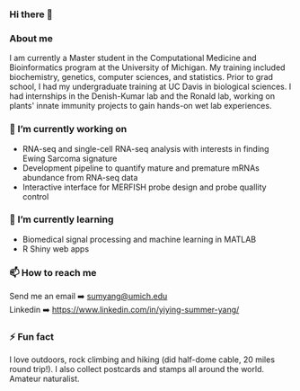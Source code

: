 ### Hi there 👋   

### About me   
I am currently a Master student in the Computational Medicine and Bioinformatics program at the University of Michigan. My training included biochemistry, genetics, computer sciences, and statistics. 
Prior to grad school, I had my undergraduate training at UC Davis in biological sciences. I had internships in the Denish-Kumar lab and the Ronald lab, working on plants' innate immunity projects to gain hands-on wet lab experiences. 

### 🔭 I’m currently working on   
- RNA-seq and single-cell RNA-seq analysis with interests in finding Ewing Sarcoma signature    
- Development pipeline to quantify mature and premature mRNAs abundance from RNA-seq data    
- Interactive interface for MERFISH probe design and probe quallity control   

### 🌱 I’m currently learning   
- Biomedical signal processing and machine learning in MATLAB  
- R Shiny web apps  

### 📫 How to reach me    
Send me an email ➡️ sumyang@umich.edu   
Linkedin ➡️ https://www.linkedin.com/in/yiying-summer-yang/    

### ⚡ Fun fact   
I love outdoors, rock climbing and hiking (did half-dome cable, 20 miles round trip!). I also collect postcards and stamps all around the world. Amateur naturalist.    

<!--
**SummerYYY96/SummerYYY96** is a ✨ _special_ ✨ repository because its `README.md` (this file) appears on your GitHub profile.

Here are some ideas to get you started:

- 🔭 I’m currently working on ...
- 🌱 I’m currently learning ...
- 👯 I’m looking to collaborate on ...
- 🤔 I’m looking for help with ...
- 💬 Ask me about ...
- 📫 How to reach me: ...
- 😄 Pronouns: ...
- ⚡ Fun fact: ...
-->
